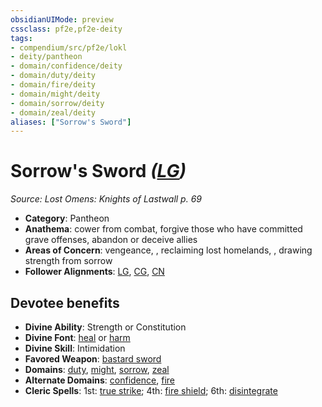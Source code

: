 ```yaml
---
obsidianUIMode: preview
cssclass: pf2e,pf2e-deity
tags:
- compendium/src/pf2e/lokl
- deity/pantheon
- domain/confidence/deity
- domain/duty/deity
- domain/fire/deity
- domain/might/deity
- domain/sorrow/deity
- domain/zeal/deity
aliases: ["Sorrow's Sword"]
---
```

# Sorrow's Sword *([LG](rules/traits/lawful-goo-b1.md))*  
*Source: Lost Omens: Knights of Lastwall p. 69*  

- **Category**: Pantheon
- **Anathema**: cower from combat, forgive those who have committed grave offenses, abandon or deceive allies
- **Areas of Concern**: vengeance, , reclaiming lost homelands, , drawing strength from sorrow
- **Follower Alignments**: [LG](rules/traits/lawful-goo-b1.md), [CG](rules/traits/chaotic-good-b1.md), [CN](rules/traits/chaotic-neutral-b1.md)

## Devotee benefits

- **Divine Ability**: Strength or Constitution
- **Divine Font**: [heal](compendium/spells/heal.md) or [harm](compendium/spells/harm.md)
- **Divine Skill**: Intimidation
- **Favored Weapon**: [bastard sword](compendium/equipment/items/bastard-sword.md)
- **Domains**: [duty](compendium/setting/domains.md#Duty), [might](compendium/setting/domains.md#Might), [sorrow](compendium/setting/domains.md#Sorrow), [zeal](compendium/setting/domains.md#Zeal)
- **Alternate Domains**: [confidence](compendium/setting/domains.md#Confidence), [fire](compendium/setting/domains.md#Fire)
- **Cleric Spells**: 1st: [true strike](compendium/spells/true-strike.md); 4th: [fire shield](compendium/spells/fire-shield.md); 6th: [disintegrate](compendium/spells/disintegrate.md)